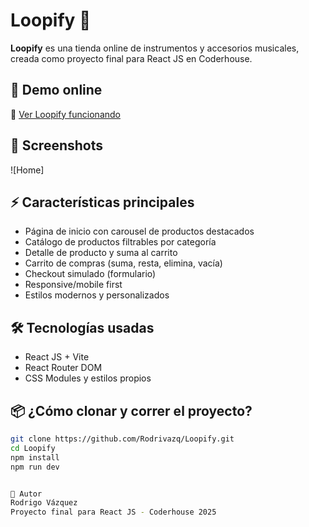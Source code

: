 # Loopify 🎸

**Loopify** es una tienda online de instrumentos y accesorios musicales, creada como proyecto final para React JS en Coderhouse.

## 🚀 Demo online

🔗 [Ver Loopify funcionando](https://loopify-3fhssxku0f-rodrigo-vazquezs-projects-29421ed0.vercel.app)

## 📸 Screenshots

![Home]


## ⚡ Características principales

- Página de inicio con carousel de productos destacados
- Catálogo de productos filtrables por categoría
- Detalle de producto y suma al carrito
- Carrito de compras (suma, resta, elimina, vacía)
- Checkout simulado (formulario)
- Responsive/mobile first
- Estilos modernos y personalizados

## 🛠️ Tecnologías usadas

- React JS + Vite
- React Router DOM
- CSS Modules y estilos propios

## 📦 ¿Cómo clonar y correr el proyecto?

```bash
git clone https://github.com/Rodrivazq/Loopify.git
cd Loopify
npm install
npm run dev


👤 Autor
Rodrigo Vázquez
Proyecto final para React JS - Coderhouse 2025

